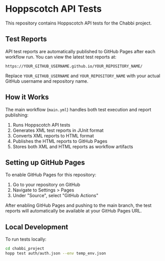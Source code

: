 # Hoppscotch API Tests

This repository contains Hoppscotch API tests for the Chabbi project.

## Test Reports

API test reports are automatically published to GitHub Pages after each workflow run. You can view the latest test reports at:

```
https://YOUR_GITHUB_USERNAME.github.io/YOUR_REPOSITORY_NAME/
```

Replace `YOUR_GITHUB_USERNAME` and `YOUR_REPOSITORY_NAME` with your actual GitHub username and repository name.

## How it Works

The main workflow (`main.yml`) handles both test execution and report publishing:

1. Runs Hoppscotch API tests
2. Generates XML test reports in JUnit format
3. Converts XML reports to HTML format
4. Publishes the HTML reports to GitHub Pages
5. Stores both XML and HTML reports as workflow artifacts

## Setting up GitHub Pages

To enable GitHub Pages for this repository:

1. Go to your repository on GitHub
2. Navigate to Settings > Pages
3. Under "Source", select "GitHub Actions"

After enabling GitHub Pages and pushing to the main branch, the test reports will automatically be available at your GitHub Pages URL.

## Local Development

To run tests locally:

```bash
cd chabbi_project
hopp test auth/auth.json --env temp_env.json
```
